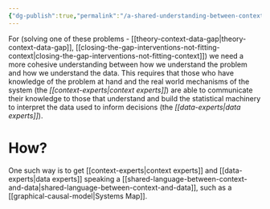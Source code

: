 ```yaml
---
{"dg-publish":true,"permalink":"/a-shared-understanding-between-context-and-data/"}
---
```


For (solving one of these problems - [[theory-context-data-gap\|theory-context-data-gap]], [[closing-the-gap-interventions-not-fitting-context\|closing-the-gap-interventions-not-fitting-context]]) we need a more cohesive understanding between how we understand the problem and how we understand the data. This requires that those who have knowledge of the problem at hand and the real world mechanisms of the system (the *[[context-experts\|context experts]]*) are able to communicate their knowledge to those that understand and build the statistical machinery to interpret the data used to inform decisions (the *[[data-experts\|data experts]]*).


# How?

One such way is to get [[context-experts\|context experts]] and [[data-experts\|data experts]] speaking a [[shared-language-between-context-and-data\|shared-language-between-context-and-data]], such as a [[graphical-causal-model\|Systems Map]]. 
